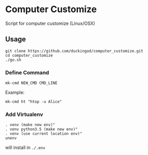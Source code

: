 # Computer Customize

Script for computer customize (Linux/OSX)

## Usage

```bash=
git clone https://github.com/duckingod/computer_customize.git
cd computer_customize
./go.sh
```

### Define Command
```bash=
mk-cmd NEW_CMD CMD_LINE
```
Example:
```
mk-cmd ht "htop -u Alice"
```

### Add Virtualenv
```bash=
. venv (make new env)"
. venv python3.5 (make new env)"
. venv (use current location env)"
unenv
```
will install in `./.env`



